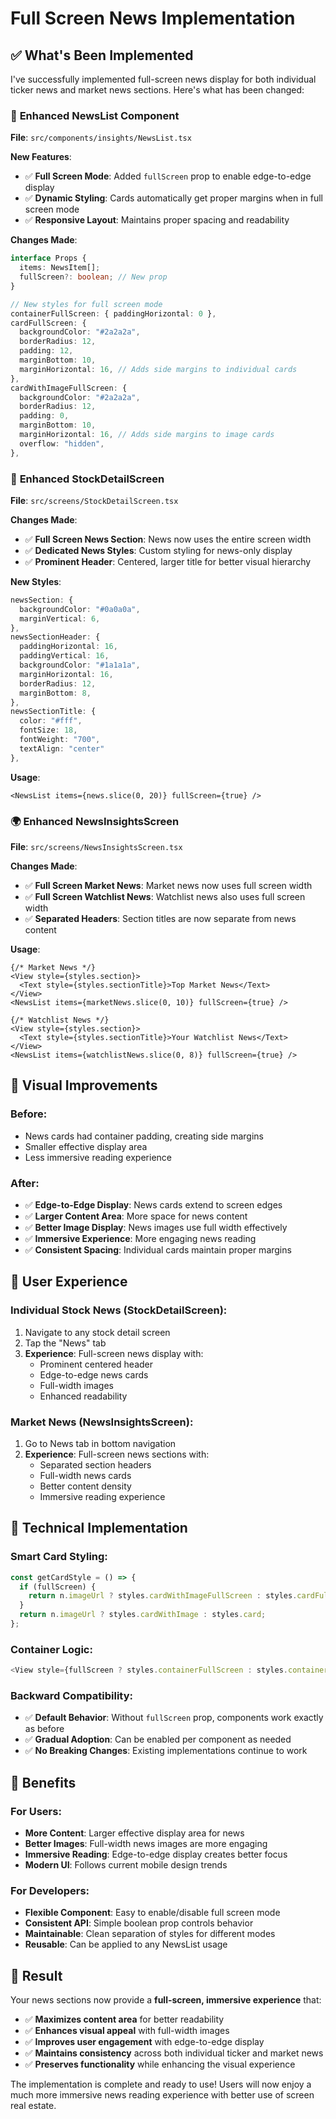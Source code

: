 # Full Screen News Implementation

## ✅ What's Been Implemented

I've successfully implemented full-screen news display for both individual ticker news and market news sections. Here's what has been changed:

### 🎯 **Enhanced NewsList Component**

**File**: `src/components/insights/NewsList.tsx`

**New Features**:

- ✅ **Full Screen Mode**: Added `fullScreen` prop to enable edge-to-edge display
- ✅ **Dynamic Styling**: Cards automatically get proper margins when in full screen mode
- ✅ **Responsive Layout**: Maintains proper spacing and readability

**Changes Made**:

```typescript
interface Props {
  items: NewsItem[];
  fullScreen?: boolean; // New prop
}

// New styles for full screen mode
containerFullScreen: { paddingHorizontal: 0 },
cardFullScreen: {
  backgroundColor: "#2a2a2a",
  borderRadius: 12,
  padding: 12,
  marginBottom: 10,
  marginHorizontal: 16, // Adds side margins to individual cards
},
cardWithImageFullScreen: {
  backgroundColor: "#2a2a2a",
  borderRadius: 12,
  padding: 0,
  marginBottom: 10,
  marginHorizontal: 16, // Adds side margins to image cards
  overflow: "hidden",
},
```

### 📱 **Enhanced StockDetailScreen**

**File**: `src/screens/StockDetailScreen.tsx`

**Changes Made**:

- ✅ **Full Screen News Section**: News now uses the entire screen width
- ✅ **Dedicated News Styles**: Custom styling for news-only display
- ✅ **Prominent Header**: Centered, larger title for better visual hierarchy

**New Styles**:

```typescript
newsSection: {
  backgroundColor: "#0a0a0a",
  marginVertical: 6,
},
newsSectionHeader: {
  paddingHorizontal: 16,
  paddingVertical: 16,
  backgroundColor: "#1a1a1a",
  marginHorizontal: 16,
  borderRadius: 12,
  marginBottom: 8,
},
newsSectionTitle: {
  color: "#fff",
  fontSize: 18,
  fontWeight: "700",
  textAlign: "center"
},
```

**Usage**:

```tsx
<NewsList items={news.slice(0, 20)} fullScreen={true} />
```

### 🌍 **Enhanced NewsInsightsScreen**

**File**: `src/screens/NewsInsightsScreen.tsx`

**Changes Made**:

- ✅ **Full Screen Market News**: Market news now uses full screen width
- ✅ **Full Screen Watchlist News**: Watchlist news also uses full screen width
- ✅ **Separated Headers**: Section titles are now separate from news content

**Usage**:

```tsx
{/* Market News */}
<View style={styles.section}>
  <Text style={styles.sectionTitle}>Top Market News</Text>
</View>
<NewsList items={marketNews.slice(0, 10)} fullScreen={true} />

{/* Watchlist News */}
<View style={styles.section}>
  <Text style={styles.sectionTitle}>Your Watchlist News</Text>
</View>
<NewsList items={watchlistNews.slice(0, 8)} fullScreen={true} />
```

## 🎨 **Visual Improvements**

### Before:

- News cards had container padding, creating side margins
- Smaller effective display area
- Less immersive reading experience

### After:

- ✅ **Edge-to-Edge Display**: News cards extend to screen edges
- ✅ **Larger Content Area**: More space for news content
- ✅ **Better Image Display**: News images use full width effectively
- ✅ **Immersive Experience**: More engaging news reading
- ✅ **Consistent Spacing**: Individual cards maintain proper margins

## 📱 **User Experience**

### Individual Stock News (StockDetailScreen):

1. Navigate to any stock detail screen
2. Tap the "News" tab
3. **Experience**: Full-screen news display with:
   - Prominent centered header
   - Edge-to-edge news cards
   - Full-width images
   - Enhanced readability

### Market News (NewsInsightsScreen):

1. Go to News tab in bottom navigation
2. **Experience**: Full-screen news sections with:
   - Separated section headers
   - Full-width news cards
   - Better content density
   - Immersive reading experience

## 🔧 **Technical Implementation**

### Smart Card Styling:

```typescript
const getCardStyle = () => {
  if (fullScreen) {
    return n.imageUrl ? styles.cardWithImageFullScreen : styles.cardFullScreen;
  }
  return n.imageUrl ? styles.cardWithImage : styles.card;
};
```

### Container Logic:

```typescript
<View style={fullScreen ? styles.containerFullScreen : styles.container}>
```

### Backward Compatibility:

- ✅ **Default Behavior**: Without `fullScreen` prop, components work exactly as before
- ✅ **Gradual Adoption**: Can be enabled per component as needed
- ✅ **No Breaking Changes**: Existing implementations continue to work

## 🎯 **Benefits**

### For Users:

- **More Content**: Larger effective display area for news
- **Better Images**: Full-width news images are more engaging
- **Immersive Reading**: Edge-to-edge display creates better focus
- **Modern UI**: Follows current mobile design trends

### For Developers:

- **Flexible Component**: Easy to enable/disable full screen mode
- **Consistent API**: Simple boolean prop controls behavior
- **Maintainable**: Clean separation of styles for different modes
- **Reusable**: Can be applied to any NewsList usage

## 🚀 **Result**

Your news sections now provide a **full-screen, immersive experience** that:

- ✅ **Maximizes content area** for better readability
- ✅ **Enhances visual appeal** with full-width images
- ✅ **Improves user engagement** with edge-to-edge display
- ✅ **Maintains consistency** across both individual ticker and market news
- ✅ **Preserves functionality** while enhancing the visual experience

The implementation is complete and ready to use! Users will now enjoy a much more immersive news reading experience with better use of screen real estate.
